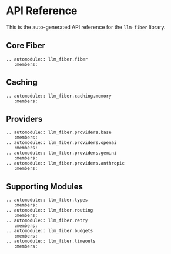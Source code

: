 # API Reference

This is the auto-generated API reference for the `llm-fiber` library.

## Core Fiber

```{eval-rst}
.. automodule:: llm_fiber.fiber
   :members:
```

## Caching

```{eval-rst}
.. automodule:: llm_fiber.caching.memory
   :members:
```

## Providers

```{eval-rst}
.. automodule:: llm_fiber.providers.base
   :members:
.. automodule:: llm_fiber.providers.openai
   :members:
.. automodule:: llm_fiber.providers.gemini
   :members:
.. automodule:: llm_fiber.providers.anthropic
   :members:
```

## Supporting Modules

```{eval-rst}
.. automodule:: llm_fiber.types
   :members:
.. automodule:: llm_fiber.routing
   :members:
.. automodule:: llm_fiber.retry
   :members:
.. automodule:: llm_fiber.budgets
   :members:
.. automodule:: llm_fiber.timeouts
   :members:
```
